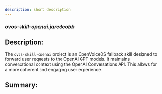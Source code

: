 ```yaml
---
description: short description
---
```


### _ovos-skill-openai.jaredcobb_  
## Description:  
The `ovos-skill-openai` project is an OpenVoiceOS fallback skill designed to forward user requests to the OpenAI GPT models. It maintains conversational context using the OpenAI Conversations API. This allows for a more coherent and engaging user experience.  
  
  
  
## Summary:  
